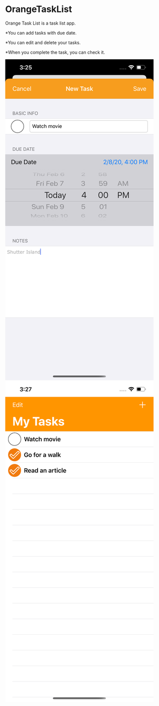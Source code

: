 # OrangeTaskList

Orange Task List is a task list app.

*You can add tasks with due date.

*You can edit and delete your tasks.

*When you complete the task, you can check it.


![](https://raw.githubusercontent.com/gokberkdergin/OrangeTaskList/master/images/Simulator%20Screen%20Shot%20-%20iPhone%20Xs%20Max%20-%202020-02-08%20at%2015.25.59.png?token=ALBC5WEXKATKJKGJ5LGDSVC6IKHIA)
![](https://raw.githubusercontent.com/gokberkdergin/OrangeTaskList/master/images/Simulator%20Screen%20Shot%20-%20iPhone%20Xs%20Max%20-%202020-02-08%20at%2015.27.28.png?token=ALBC5WDHPZOSFALX6BZSBNC6IKHK6)
